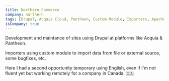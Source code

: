 ```yaml
---
title: Northern Commerce
company: northern
tags: [Drupal, Acquia Cloud, Pantheon, Custom Module, Importers, Apache Solr]
isCompany: true
---
```


Development and maintance of sites using Drupal at platforms like Acquia & Pantheon.

Importers using custom module to import data from file or external source, some bugfixes, etc.

Here I had a second opportunity temporary using English, even if I'm not fluent yet but working remotely for a company in Canada. 🇨🇦
